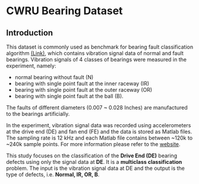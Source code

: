 # CWRU Bearing Dataset
## Introduction
This dataset is commonly used as benchmark for bearing fault classification algorithm 
[(Link)](https://csegroups.case.edu/bearingdatacenter/home), which contains vibration signal data of normal and fault bearings. 
Vibration signals of 4 classes of bearings were measured in the experiment, namely:
- normal bearing without fault (N)
- bearing with single point fault at the inner raceway (IR)
- bearing with single point fault at the outer raceway (OR)
- bearing with single point fault at the ball (B). 

The faults of different diameters (0.007 ~ 0.028 Inches) are manufactured to the bearings artificially.

In the experiment, vibration signal data was recorded using accelerometers at the drive 
end (DE) and fan end (FE) and the data is stored as Matlab files. The sampling rate is 12 kHz and each Matlab file contains 
between ~120k to ~240k sample points. For more information please refer to the 
[website](https://csegroups.case.edu/bearingdatacenter/home). 

This study focuses on the classification of the **Drive End (DE)** bearing defects using only the signal data at **DE**. 
It is a **multiclass classification** problem. The input is the vibration signal data at DE and the output is the type of defects, 
i.e. **Normal, IR, OR, B**.
